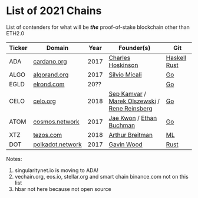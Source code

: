 # List of 2021 Chains

List of contenders for what will be _**the**_ proof-of-stake 
blockchain other than ETH2.0

| Ticker | Domain | Year | Founder(s) | Git | 
| --- | --- | --- | --- | --- | 
| ADA | [cardano.org](https://cardano.org) | 2017 | [Charles Hoskinson](https://en.wikipedia.org/wiki/Charles_Hoskinson) | [Haskell](https://github.com/input-output-hk/cardano-node) [Rust](https://github.com/input-output-hk/jormungandr) |
| ALGO | [algorand.org](https://algorand.org) | 2017 |  [Silvio Micali](https://en.wikipedia.org/wiki/Silvio_Micali) | [Go](https://github.com/algorand/go-algorand) | 
| EGLD | [elrond.com](https://elrond.com/) | 20?? | | [Go](https://github.com/ElrondNetwork/elrond-go) |
| CELO | [celo.org](https://celo.org) | 2018 | [Sep Kamvar](https://en.wikipedia.org/wiki/Sepandar_Kamvar) / [Marek Olszewski](https://everipedia.org/wiki/lang_en/marek-olszewski) / [Rene Reinsberg](https://everipedia.org/wiki/lang_en/rene-reinsberg) | [Go](https://github.com/celo-org/celo-blockchain) | 
| ATOM | [cosmos.network](https://cosmos.network) | 2017 | [Jae Kwon](https://everipedia.org/wiki/lang_en/jae-kwon) / [Ethan Buchman](https://www.creativedestructionlab.com/people/ethan-buchman/) | [Go](https://github.com/cosmos/cosmos-sdk) | 
| XTZ | [tezos.com](https://tezos.com) | 2018 | [Arthur Breitman](https://everipedia.org/wiki/lang_en/arthur-breitman) | [ML](https://gitlab.com/tezos/tezos) | 
| DOT | [polkadot.network](https://polkadot.network) | 2017 | [Gavin Wood](https://en.wikipedia.org/wiki/Gavin_Wood) | [Rust](https://github.com/paritytech/polkadot) | 

Notes:

1. singularitynet.io is moving to ADA!
2. vechain.org, eos.io, stellar.org and smart chain binance.com not on this list
3. hbar not here because not open source
